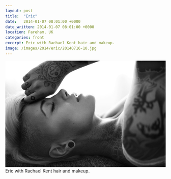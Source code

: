 ```yaml
---
layout: post
title:  "Eric"
date:   2014-01-07 08:01:00 +0000
date_written: 2014-01-07 08:01:00 +0000
location: Fareham, UK
categories: front
excerpt: Eric with Rachael Kent hair and makeup.
image: /images/2014/eric/20140716-10.jpg
---
```

<img src='/images/2014/eric/20140716-10.jpg'/>
Eric with Rachael Kent hair and makeup.
